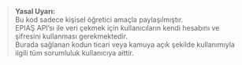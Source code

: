 > **Yasal Uyarı:**  
> Bu kod sadece kişisel öğretici amaçla paylaşılmıştır.  
> EPIAŞ API’sı ile veri çekmek için kullanıcıların kendi hesabını ve şifresini kullanması gerekmektedir.  
> Burada sağlanan kodun ticari veya kamuya açık şekilde kullanımıyla ilgili tüm sorumluluk kullanıcıya aittir.
